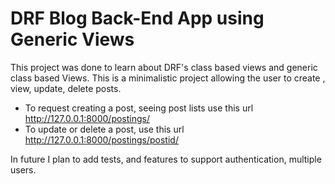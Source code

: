 # DRF Blog Back-End App using Generic Views
 This project was done to learn about DRF's class based views and generic class based Views. This is a minimalistic project allowing the user to create , view, update, delete
 posts. 
 
 - To request creating a post, seeing post lists use this url http://127.0.0.1:8000/postings/
 - To update or delete a post, use this url http://127.0.0.1:8000/postings/postid/
 
 In future I plan to add tests, and features to support authentication, multiple users. 
